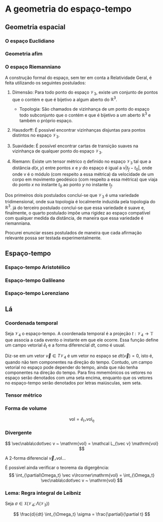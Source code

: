 # A geometria do espaço-tempo

## Geometria espacial

### O espaço Euclidiano

### Geometria afim

### O espaço Riemanniano

A construção formal do espaço, sem ter em conta a Relatividade Geral,
é feita utilizando os seguintes postulados:

1. Dimensão:
   Para todo ponto do espaço $\mathcal V_3$,
   existe um conjunto de pontos que o contém e que é bijetivo a algum aberto do $\mathbb R^3$.

   * Topologia:
     São chamados de vizinhança de um ponto do espaço todo subconjunto que o contém e que é
     bijetivo a um aberto $\mathbb R^3$ e também o próprio espaço.
1. Hausdorff: É possível encontrar vizinhanças disjuntas para pontos distintos no espaço $\mathcal V_3$.
1. Suavidade: É possível encontrar cartas de transição suaves na vizinhança de qualquer ponto do espaço $\mathcal V_3$.
1. Riemann:
   Existe um tensor métrico $\eta$ definido no espaço $\mathcal V_3$ tal que a distância
   $d(x, y)$ entre pontos $x$ e $y$ do espaço é igual a $\mathrm v |t_f - t_0|$, onde
   onde $\mathrm v$ é o módulo (com respeito a essa métrica)
   da velocidade de um corpo em movimento geodésico (com respeito a essa métrica)
   que viaja do ponto $x$ no instante $t_0$ ao ponto $y$ no instante $t_f$.

Dos primeiros dois postulados concluí-se que $\mathcal V_3$ é uma variedade tridimensional,
onde sua topologia é localmente induzida pela topologia do $\mathbb R^3$.
já do terceiro postulado concluí-se que essa variedade é suave e, finalmente,
o quarto postulado impõe uma rigidez ao espaço compatível com qualquer medida da distância,
de maneira que essa variedade é riemanniana.

Procurei enunciar esses postulados de maneira que cada afirmação relevante possa ser
testada experimentalmente.



## Espaço-tempo

### Espaço-tempo Aristotélico

### Espaço-tempo Galileano

### Espaço-tempo Lorenziano

## Lá

### Coordenada temporal

Seja $\mathcal V_4$ o espaço-tempo.
A coordenada temporal é a projeção $t:\mathcal V_4\rightarrow\mathbb T$
que associa a cada evento o instante em que ele ocorre.
Essa função define um campo vetorial $\hat e_t$ e a forma diferencial $dt$,
como é usual.

Diz-se em um vetor $\vec v\in T\mathcal V_4$ é um vetor no espaço se $dt(\vec v) = 0$,
isto é, quando não tem componentes na direção do tempo.
Contudo, um campo vetorial no espaço pode depender do tempo,
ainda que não tenha componentes na direção do tempo.
Para fins mmemônicos os vetores no espaço serão denotados com uma seta encima,
enquanto que os vetores no espaço-tempo serão denotados por letras maiúsculas,
sem seta.

### Tensor métrico

### Forma de volume

$$
\mathrm{vol} = \hat e_t \lrcorner \mathrm{vol}_{\eta}
$$

### Divergente

$$
\vec\nabla\cdot\vec v ~ \mathrm{vol} = \mathcal L_{\vec v} \mathrm{vol}
$$

A 2-forma diferencial $\vec v\lrcorner\mathrm{vol}$...

É possivel ainda verificar o teorema da digergência:
$$
\int_{\partial\Omega_t} \vec v\lrcorner\mathrm{vol} = \int_{\Omega_t} \vec\nabla\cdot\vec v ~ \mathrm{vol}
$$

### Lema: Regra integral de Leibniz

Seja $\sigma\in \mathfrak X(\mathcal V_4; \Lambda(\mathcal V_3))$

$$
\frac{d}{dt} \int_{\Omega_t} \sigma = \frac{\partial}{\partial t}
$$